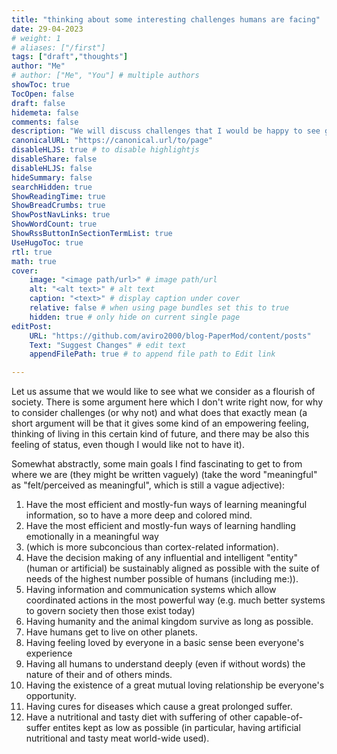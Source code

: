```yaml
---
title: "thinking about some interesting challenges humans are facing"
date: 29-04-2023
# weight: 1
# aliases: ["/first"]
tags: ["draft","thoughts"]
author: "Me"
# author: ["Me", "You"] # multiple authors
showToc: true
TocOpen: false
draft: false
hidemeta: false
comments: false
description: "We will discuss challenges that I would be happy to see get solved"
canonicalURL: "https://canonical.url/to/page"
disableHLJS: true # to disable highlightjs
disableShare: false
disableHLJS: false
hideSummary: false
searchHidden: true
ShowReadingTime: true
ShowBreadCrumbs: true
ShowPostNavLinks: true
ShowWordCount: true
ShowRssButtonInSectionTermList: true
UseHugoToc: true
rtl: true
math: true
cover:
    image: "<image path/url>" # image path/url
    alt: "<alt text>" # alt text
    caption: "<text>" # display caption under cover
    relative: false # when using page bundles set this to true
    hidden: true # only hide on current single page
editPost:
    URL: "https://github.com/aviro2000/blog-PaperMod/content/posts"
    Text: "Suggest Changes" # edit text
    appendFilePath: true # to append file path to Edit link

---
```

Let us assume that we would like to see what we consider as a flourish of society. There is some argument here which I don't write right now, for why to consider challenges (or why not) and what does that exactly mean (a short argument will be that it gives some kind of an empowering feeling, thinking of living in this certain kind of future, and there may be also this feeling of status, even though I would like not to have it).

Somewhat abstractly, some main goals I find fascinating to get to from where we are (they might be written vaguely) (take the word "meaningful" as "felt/perceived as meaningful", which is still a vague adjective):
1. Have the most efficient and mostly-fun ways of learning meaningful information, so to have a more deep and colored mind.
2. Have the most efficient and mostly-fun ways of learning handling emotionally in a meaningful way 
3. (which is more subconcious than cortex-related information).
4. Have the decision making of any influential and intelligent "entity" (human or artificial) be sustainably aligned as possible with the suite of needs of the highest number possible of humans (including me:)).
5. Having information and communication systems which allow coordinated actions in the most powerful way (e.g. much better systems to govern society then those exist today)
6. Having humanity and the animal kingdom survive as long as possible.
7. Have humans get to live on other planets.
8. Having feeling loved by everyone in a basic sense been everyone's experience
9. Having all humans to understand deeply (even if without words) the nature of their and of others minds.
10. Having the existence of a great mutual loving relationship be everyone's opportunity.
11. Having cures for diseases which cause a great prolonged suffer.
12. Have a nutritional and tasty diet with suffering of other capable-of-suffer entites kept as low as possible (in particular, having artificial nutritional and tasty meat world-wide used).

